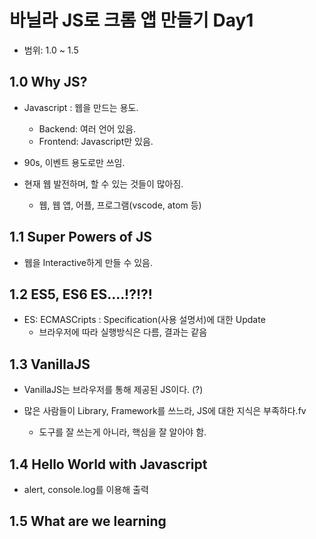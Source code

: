 # 바닐라 JS로 크롬 앱 만들기 Day1
+ 범위: 1.0 ~ 1.5


## 1.0 Why JS?
+ Javascript : 웹을 만드는 용도.
  + Backend: 여러 언어 있음.
  + Frontend: Javascript만 있음.

+ 90s, 이벤트 용도로만 쓰임.
+ 현재 웹 발전하며, 할 수 있는 것들이 많아짐.
  + 웹, 웹 앱, 어플, 프로그램(vscode, atom 등)


## 1.1 Super Powers of JS
+ 웹을 Interactive하게 만들 수 있음.

## 1.2 ES5, ES6 ES....!?!?!
+ ES: ECMASCripts : Specification(사용 설명서)에 대한 Update
  + 브라우저에 따라 실행방식은 다름, 결과는 같음

## 1.3 VanillaJS
+ VanillaJS는 브라우저를 통해 제공된 JS이다. (?)

+ 많은 사람들이 Library, Framework를 쓰느라, JS에 대한 지식은 부족하다.fv
  + 도구를 잘 쓰는게 아니라, 핵심을 잘 알아야 함.

## 1.4 Hello World with Javascript
+ alert, console.log를 이용해 출력

## 1.5 What are we learning
